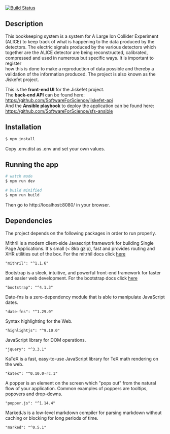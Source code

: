 [![Build Status](https://travis-ci.com/BastiaanReinalda/jiskefet-ui.svg?branch=master)](https://travis-ci.com/BastiaanReinalda/jiskefet-ui)

## Description
This bookkeeping system is a system for A Large Ion Collider Experiment
(ALICE) to keep track of what is happening to the data produced by the detectors. The electric signals produced by the various detectors which
together are the ALICE detector are being reconstructed, calibrated, compressed and used in numerous but specific ways. It is important to register  
how this is done to make a reproduction of data possible and thereby a validation of the information produced. The project is also known as the
Jiskefet project.  

This is the **front-end UI** for the Jiskefet project.   
The **back-end API** can be found here: https://github.com/SoftwareForScience/jiskefet-api  
And the **Ansible playbook** to deploy the application can be found here: https://github.com/SoftwareForScience/sfs-ansible

## Installation

```bash
$ npm install
```

Copy .env.dist as .env and set your own values.

## Running the app

```bash
# watch mode
$ npm run dev

# build minified
$ npm run build
```

Then go to http://localhost:8080/ in your browser.

## Dependencies

The project depends on the following packages in order to run properly.

Mithril is a modern client-side Javascript framework for building Single Page Applications.
It's small (< 8kb gzip), fast and provides routing and XHR utilities out of the box.
For the mitrhil docs click [here](https://mithril.js.org/api.html)
```
"mithril": "^1.1.6"
```

Bootstrap is a sleek, intuitive, and powerful front-end framework for faster and easier web development. 
For the bootstrap docs click [here](https://getbootstrap.com/)
```
"bootstrap": "^4.1.3"
```

Date-fns is a zero-dependency module that is able to manipulate JavaScript dates.
```
"date-fns": "^1.29.0"
```

Syntax highlighting for the Web.
```
"highlightjs": "^9.10.0"
```

JavaScript library for DOM operations.
```
"jquery": "^3.3.1"
```

KaTeX is a fast, easy-to-use JavaScript library for TeX math rendering on the web.
```
"katex": "^0.10.0-rc.1"
```

A popper is an element on the screen which "pops out" from the natural flow of your application.
Common examples of poppers are tooltips, popovers and drop-downs.
```
"popper.js": "^1.14.4"
```

MarkedJs is a low-level markdown compiler for parsing markdown without caching or blocking
for long periods of time.
```
"marked": "^0.5.1"
```
